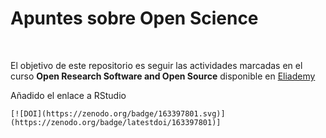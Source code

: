 Apuntes sobre Open Science
==========================

 

El objetivo de este repositorio es seguir las actividades marcadas en el curso
**Open Research Software and Open Source** disponible en
[Eliademy](https://eliademy.com/)

Añadido el enlace a RStudio
 

~~~~~~~~~~~~~~~~~~~~~~~~~~~~~~~~~~~~~~~~~~~~~~~~~~~~~~~~~~~~~~~~~~~~~~~~~~~~~~~~
[![DOI](https://zenodo.org/badge/163397801.svg)](https://zenodo.org/badge/latestdoi/163397801)]
~~~~~~~~~~~~~~~~~~~~~~~~~~~~~~~~~~~~~~~~~~~~~~~~~~~~~~~~~~~~~~~~~~~~~~~~~~~~~~~~
